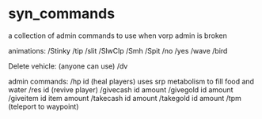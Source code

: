 # syn_commands
a collection of admin commands to use when vorp admin is broken

animations: 
/Stinky
/tip 
/slit
/SlwClp
/Smh
/Spit
/no
/yes
/wave
/bird

Delete vehicle: (anyone can use)
/dv

admin commands:
/hp id (heal players) uses srp metabolism to fill food and water
/res id (revive player)
/givecash id amount 
/givegold id amount
/giveitem id item amount
/takecash id amount
/takegold id amount
/tpm (teleport to waypoint)
